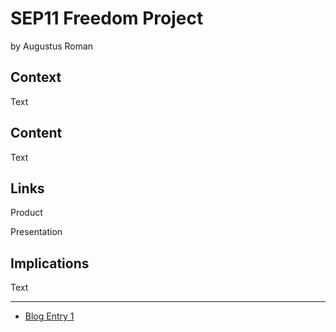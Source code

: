 # SEP11 Freedom Project
by Augustus Roman
## Context
Text

## Content
Text

## Links

Product

Presentation

## Implications
Text

---

* [Blog Entry 1](entries/entry01.md)
